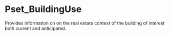 # Pset_BuildingUse

Provides information on on the real estate context of the building of interest both current and anticipated.
<!-- end of short definition -->

